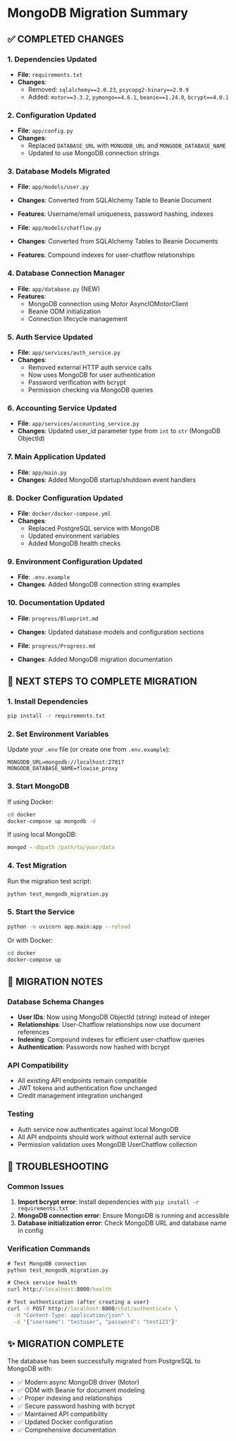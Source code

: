 # MongoDB Migration Summary

## ✅ COMPLETED CHANGES

### 1. Dependencies Updated
- **File**: `requirements.txt`
- **Changes**: 
  - Removed: `sqlalchemy==2.0.23`, `psycopg2-binary==2.9.9`
  - Added: `motor==3.3.2`, `pymongo==4.6.1`, `beanie==1.24.0`, `bcrypt==4.0.1`

### 2. Configuration Updated
- **File**: `app/config.py`
- **Changes**: 
  - Replaced `DATABASE_URL` with `MONGODB_URL` and `MONGODB_DATABASE_NAME`
  - Updated to use MongoDB connection strings

### 3. Database Models Migrated
- **File**: `app/models/user.py`
- **Changes**: Converted from SQLAlchemy Table to Beanie Document
- **Features**: Username/email uniqueness, password hashing, indexes

- **File**: `app/models/chatflow.py`
- **Changes**: Converted from SQLAlchemy Tables to Beanie Documents
- **Features**: Compound indexes for user-chatflow relationships

### 4. Database Connection Manager
- **File**: `app/database.py` (NEW)
- **Features**: 
  - MongoDB connection using Motor AsyncIOMotorClient
  - Beanie ODM initialization
  - Connection lifecycle management

### 5. Auth Service Updated
- **File**: `app/services/auth_service.py`
- **Changes**: 
  - Removed external HTTP auth service calls
  - Now uses MongoDB for user authentication
  - Password verification with bcrypt
  - Permission checking via MongoDB queries

### 6. Accounting Service Updated
- **File**: `app/services/accounting_service.py`
- **Changes**: Updated user_id parameter type from `int` to `str` (MongoDB ObjectId)

### 7. Main Application Updated
- **File**: `app/main.py`
- **Changes**: Added MongoDB startup/shutdown event handlers

### 8. Docker Configuration Updated
- **File**: `docker/docker-compose.yml`
- **Changes**: 
  - Replaced PostgreSQL service with MongoDB
  - Updated environment variables
  - Added MongoDB health checks

### 9. Environment Configuration Updated
- **File**: `.env.example`
- **Changes**: Added MongoDB connection string examples

### 10. Documentation Updated
- **File**: `progress/Blueprint.md`
- **Changes**: Updated database models and configuration sections

- **File**: `progress/Progress.md`
- **Changes**: Added MongoDB migration documentation

## 🚀 NEXT STEPS TO COMPLETE MIGRATION

### 1. Install Dependencies
```cmd
pip install -r requirements.txt
```

### 2. Set Environment Variables
Update your `.env` file (or create one from `.env.example`):
```
MONGODB_URL=mongodb://localhost:27017
MONGODB_DATABASE_NAME=flowise_proxy
```

### 3. Start MongoDB
If using Docker:
```cmd
cd docker
docker-compose up mongodb -d
```

If using local MongoDB:
```cmd
mongod --dbpath /path/to/your/data
```

### 4. Test Migration
Run the migration test script:
```cmd
python test_mongodb_migration.py
```

### 5. Start the Service
```cmd
python -m uvicorn app.main:app --reload
```

Or with Docker:
```cmd
cd docker
docker-compose up
```

## 📝 MIGRATION NOTES

### Database Schema Changes
- **User IDs**: Now using MongoDB ObjectId (string) instead of integer
- **Relationships**: User-Chatflow relationships now use document references
- **Indexing**: Compound indexes for efficient user-chatflow queries
- **Authentication**: Passwords now hashed with bcrypt

### API Compatibility
- All existing API endpoints remain compatible
- JWT tokens and authentication flow unchanged
- Credit management integration unchanged

### Testing
- Auth service now authenticates against local MongoDB
- All API endpoints should work without external auth service
- Permission validation uses MongoDB UserChatflow collection

## 🔧 TROUBLESHOOTING

### Common Issues
1. **Import bcrypt error**: Install dependencies with `pip install -r requirements.txt`
2. **MongoDB connection error**: Ensure MongoDB is running and accessible
3. **Database initialization error**: Check MongoDB URL and database name in config

### Verification Commands
```cmd
# Test MongoDB connection
python test_mongodb_migration.py

# Check service health
curl http://localhost:8000/health

# Test authentication (after creating a user)
curl -X POST http://localhost:8000/chat/authenticate \
  -H "Content-Type: application/json" \
  -d '{"username": "testuser", "password": "test123"}'
```

## ✨ MIGRATION COMPLETE

The database has been successfully migrated from PostgreSQL to MongoDB with:
- ✅ Modern async MongoDB driver (Motor)
- ✅ ODM with Beanie for document modeling
- ✅ Proper indexing and relationships
- ✅ Secure password hashing with bcrypt
- ✅ Maintained API compatibility
- ✅ Updated Docker configuration
- ✅ Comprehensive documentation
